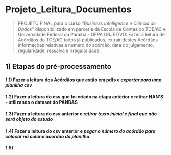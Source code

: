 # Projeto_Leitura_Documentos
>PROJETO FINAL para o curso *"Business Intelligence e Ciência de Dados"* disponibilizado em parceria da Escola de Contas do TCE/AC e Universidade Federal da Paraíba - UFPA
>OBJETIVO: Fazer a leitura de Acórdãos do TCE/AC todos já publicados, extrair destes Acórdãos informações relativas a numero do acórdão, data do julgamento, regularidade, ressalva e irregularidade.


## 1) Etapas do pré-processamento 
#### 1.1) Fazer a leitura dos Acórdãos que estão em pdfs e *exportar para uma planilha csv*
#### 1.2) Fazer a leitura do csv que foi criado na etapa anterior e retirar NAN'S - utilizando o dataset do PANDAS
#### 1.3) Fazer a leitura do csv anterior e *retirar texto inicial e final que não será objeto do estudo*
#### 1.4) Fazer a leitura do csv anterior e *pegar o número do acórdão para colocar na coluna acordao da planilha*
#### 1.5) 

